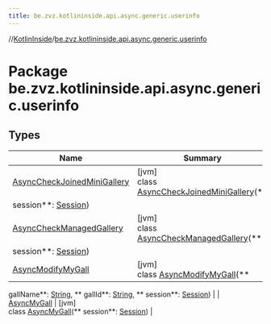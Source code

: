 ```yaml
---
title: be.zvz.kotlininside.api.async.generic.userinfo
---
```

//[KotlinInside](../../index.html)/[be.zvz.kotlininside.api.async.generic.userinfo](index.html)

# Package be.zvz.kotlininside.api.async.generic.userinfo

## Types

| Name | Summary |
|---|---|
| [AsyncCheckJoinedMiniGallery](-async-check-joined-mini-gallery/index.html) | [jvm]<br>class [AsyncCheckJoinedMiniGallery](-async-check-joined-mini-gallery/index.html)(**
session**: [Session](../be.zvz.kotlininside.session/-session/index.html)) |
| [AsyncCheckManagedGallery](-async-check-managed-gallery/index.html) | [jvm]<br>class [AsyncCheckManagedGallery](-async-check-managed-gallery/index.html)(**
session**: [Session](../be.zvz.kotlininside.session/-session/index.html)) |
| [AsyncModifyMyGall](-async-modify-my-gall/index.html) | [jvm]<br>class [AsyncModifyMyGall](-async-modify-my-gall/index.html)(**
gallName**: [String](https://kotlinlang.org/api/latest/jvm/stdlib/kotlin/-string/index.html), **
gallId**: [String](https://kotlinlang.org/api/latest/jvm/stdlib/kotlin/-string/index.html), **
session**: [Session](../be.zvz.kotlininside.session/-session/index.html)) |
| [AsyncMyGall](-async-my-gall/index.html) | [jvm]<br>class [AsyncMyGall](-async-my-gall/index.html)(**
session**: [Session](../be.zvz.kotlininside.session/-session/index.html)) |

